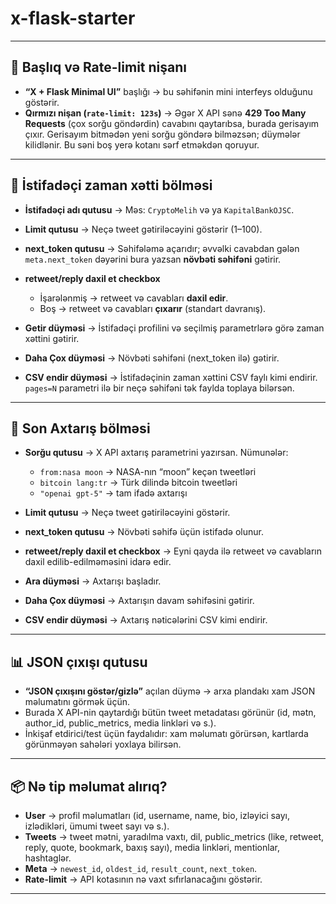 # x-flask-starter


---

## 🧪 Başlıq və Rate-limit nişanı

* **“X + Flask Minimal UI”** başlığı → bu səhifənin mini interfeys olduğunu göstərir.
* **Qırmızı nişan (`rate-limit: 123s`)** → Əgər X API sənə **429 Too Many Requests** (çox sorğu göndərdin) cavabını qaytarıbsa, burada gerisayım çıxır. Gerisayım bitmədən yeni sorğu göndərə bilməzsən; düymələr kilidlənir. Bu səni boş yerə kotanı sərf etməkdən qoruyur.

---

## 👤 İstifadəçi zaman xətti bölməsi

* **İstifadəçi adı qutusu** → Məs: `CryptoMelih` və ya `KapitalBankOJSC`.

* **Limit qutusu** → Neçə tweet gətiriləcəyini göstərir (1–100).

* **next\_token qutusu** → Səhifələmə açarıdır; əvvəlki cavabdan gələn `meta.next_token` dəyərini bura yazsan **növbəti səhifəni** gətirir.

* **retweet/reply daxil et checkbox**

  * İşarələnmiş → retweet və cavabları **daxil edir**.
  * Boş → retweet və cavabları **çıxarır** (standart davranış).

* **Getir düyməsi** → İstifadəçi profilini və seçilmiş parametrlərə görə zaman xəttini gətirir.

* **Daha Çox düyməsi** → Növbəti səhifəni (next\_token ilə) gətirir.

* **CSV endir düyməsi** → İstifadəçinin zaman xəttini CSV faylı kimi endirir. `pages=N` parametri ilə bir neçə səhifəni tək faylda toplaya bilərsən.

---

## 🔎 Son Axtarış bölməsi

* **Sorğu qutusu** → X API axtarış parametrini yazırsan. Nümunələr:

  * `from:nasa moon` → NASA-nın “moon” keçən tweetləri
  * `bitcoin lang:tr` → Türk dilində bitcoin tweetləri
  * `"openai gpt-5"` → tam ifadə axtarışı

* **Limit qutusu** → Neçə tweet gətiriləcəyini göstərir.

* **next\_token qutusu** → Növbəti səhifə üçün istifadə olunur.

* **retweet/reply daxil et checkbox** → Eyni qayda ilə retweet və cavabların daxil edilib-edilməməsini idarə edir.

* **Ara düyməsi** → Axtarışı başladır.

* **Daha Çox düyməsi** → Axtarışın davam səhifəsini gətirir.

* **CSV endir düyməsi** → Axtarış nəticələrini CSV kimi endirir.

---

## 📊 JSON çıxışı qutusu

* **“JSON çıxışını göstər/gizlə”** açılan düymə → arxa plandakı xam JSON məlumatını görmək üçün.
* Burada X API-nin qaytardığı bütün tweet metadatası görünür (id, mətn, author\_id, public\_metrics, media linkləri və s.).
* İnkişaf etdirici/test üçün faydalıdır: xam məlumatı görürsən, kartlarda görünməyən sahələri yoxlaya bilirsən.

---

## 📦 Nə tip məlumat alırıq?

* **User** → profil məlumatları (id, username, name, bio, izləyici sayı, izlədikləri, ümumi tweet sayı və s.).
* **Tweets** → tweet mətni, yaradılma vaxtı, dil, public\_metrics (like, retweet, reply, quote, bookmark, baxış sayı), media linkləri, mentionlar, hashtaglər.
* **Meta** → `newest_id`, `oldest_id`, `result_count`, `next_token`.
* **Rate-limit** → API kotasının nə vaxt sıfırlanacağını göstərir.

---

  
